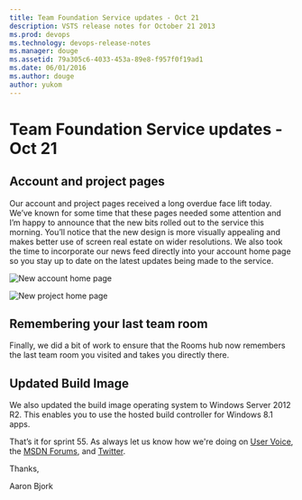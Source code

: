 ```yaml
---
title: Team Foundation Service updates - Oct 21
description: VSTS release notes for October 21 2013
ms.prod: devops
ms.technology: devops-release-notes
ms.manager: douge
ms.assetid: 79a305c6-4033-453a-89e8-f957f0f19ad1
ms.date: 06/01/2016
ms.author: douge
author: yukom
---
```


# Team Foundation Service updates - Oct 21

## Account and project pages

Our account and project pages received a long overdue face lift today. We’ve known for some time that these pages needed some attention and I’m happy to announce that the new bits rolled out to the service this morning. You’ll notice that the new design is more visually appealing and makes better use of screen real estate on wider resolutions. We also took the time to incorporate our news feed directly into your account home page so you stay up to date on the latest updates being made to the service.

![New account home page](_img/10_21_01.png)

![New project home page](_img/10_21_02.png)

## Remembering your last team room

Finally, we did a bit of work to ensure that the Rooms hub now remembers the last team room you visited and takes you directly there.

## Updated Build Image

We also updated the build image operating system to Windows Server 2012 R2. This enables you to use the hosted build controller for Windows 8.1 apps.

That’s it for sprint 55. As always let us know how we're doing on [User Voice](https://visualstudio.uservoice.com/forums/330519-vso), the [MSDN Forums](http://social.msdn.microsoft.com/Forums/en-US/TFService/threads), and [Twitter](http://twitter.com/search?q=%23tfservice).

Thanks,

Aaron Bjork


